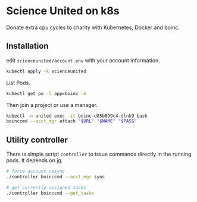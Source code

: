 # Science United on k8s
Donate extra cpu cycles to charity with Kubernetes, Docker and boinc.

## Installation
edit `scienceunited/account.env` with your account information.

```bash
kubectl apply -k scienceunited
```

List Pods.

```bash
kubectl get po -l app=boinc -A
```

Then join a project or use a manager.

```bash
kubectl -n united exec -it boinc-d85b899c4-dlnk9 bash
boinccmd --acct_mgr attach "$URL" "$NAME" "$PASS"
```

## Utility controller
There is simple script `controller` to issue commands directly in the running pods. It depends on [jq](https://stedolan.github.io/jq/).


```bash
# force account resync
./controller boinccmd --acct_mgr sync

# get currently assigned tasks
./controller boinccmd --get_tasks
```

